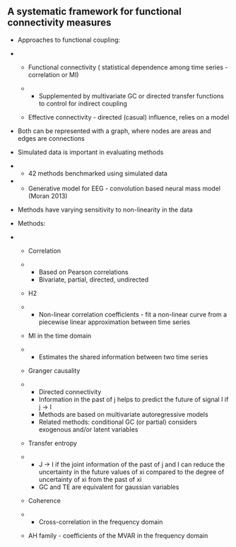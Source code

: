 ## A systematic framework for functional connectivity measures

- Approaches to functional coupling:

- - Functional connectivity ( statistical dependence among time series - correlation or MI)

  - - Supplemented by multivariate GC or directed transfer functions to control for indirect coupling

  - Effective connectivity - directed (casual) influence, relies on a model

- Both can be represented with a graph, where nodes are areas and edges are connections

- Simulated data is important in evaluating methods

- - 42 methods benchmarked using simulated data

- - Generative model for EEG - convolution based neural mass model (Moran 2013)

- Methods have varying sensitivity to non-linearity in the data

- Methods:

- - Correlation

  - - Based on Pearson correlations
    - Bivariate, partial, directed, undirected

  - H2 

  - - Non-linear correlation coefficients - fit a non-linear curve from a piecewise linear approximation between time series

  - MI in the time domain

  - - Estimates the shared information between two time series

  - Granger causality

  - - Directed connectivity
    - Information in the past of j helps to predict the future of signal I if j -> I
    - Methods are based on multivariate autoregressive models
    - Related methods: conditional GC (or partial) considers exogenous and/or latent variables

  - Transfer entropy

  - - J -> I if the joint information of the past of j and I can reduce the uncertainty in the future values of xi compared to the degree of uncertainty of xi from the past of xi
    - GC and TE are equivalent for gaussian variables

  - Coherence

  - - Cross-correlation in the frequency domain

  - ﻿AH family - coefficients of the MVAR in the frequency domain